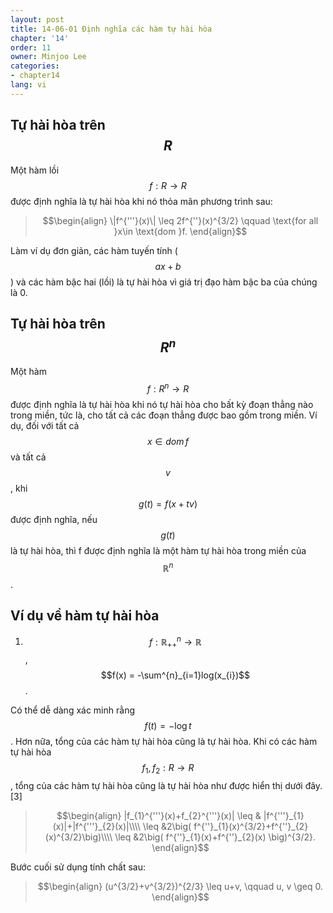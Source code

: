 ```yaml
---
layout: post
title: 14-06-01 Định nghĩa các hàm tự hài hòa
chapter: '14'
order: 11
owner: Minjoo Lee
categories:
- chapter14
lang: vi
---
```

<script type="text/x-mathjax-config">
MathJax.Hub.Config({
    displayAlign: "center"
    });
</script>
## Tự hài hòa trên $$R$$
Một hàm lồi $$f : R \rightarrow R$$ được định nghĩa là tự hài hòa khi nó thỏa mãn phương trình sau:
>$$\begin{align}
>\|f^{'''}(x)\| \leq 2f^{''}(x)^{3/2} \qquad \text{for all }x\in \text{dom }f.
>\end{align}$$

Làm ví dụ đơn giản, các hàm tuyến tính ($$ax+b$$) và các hàm bậc hai (lồi) là tự hài hòa vì giá trị đạo hàm bậc ba của chúng là 0.

## Tự hài hòa trên $$R^{n}$$
Một hàm $$f : R^{n}\rightarrow R$$ được định nghĩa là tự hài hòa khi nó tự hài hòa cho bất kỳ đoạn thẳng nào trong miền, tức là, cho tất cả các đoạn thẳng được bao gồm trong miền. Ví dụ, đối với tất cả $$x\in dom\, f$$ và tất cả $$v$$, khi $$g(t) = f(x+tv)$$ được định nghĩa, nếu $$g(t)$$ là tự hài hòa, thì f được định nghĩa là một hàm tự hài hòa trong miền của $$\mathbb{R}^{n}$$.

## Ví dụ về hàm tự hài hòa

1) $$f : \mathbb{R}^{n}_{++}\rightarrow \mathbb{R}$$, $$f(x) = -\sum^{n}_{i=1}log(x_{i})$$.

Có thể dễ dàng xác minh rằng $$f(t) = -\log{t}$$. Hơn nữa, tổng của các hàm tự hài hòa cũng là tự hài hòa. Khi có các hàm tự hài hòa $$f_{1}, f_{2} : R\rightarrow R$$, tổng của các hàm tự hài hòa cũng là tự hài hòa như được hiển thị dưới đây.[3]
>$$\begin{align}
>|f_{1}^{'''}(x)+f_{2}^{'''}(x)|  \leq & |f^{'''}_{1}(x)|+|f^{'''}_{2}(x)|\\\\
> \leq &2\big( f^{''}_{1}(x)^{3/2}+f^{''}_{2}(x)^{3/2}\big)\\\\
>\leq &2\big( f^{''}_{1}(x)+f^{''}_{2}(x) \big)^{3/2}.
>\end{align}$$

Bước cuối sử dụng tính chất sau:
>$$\begin{align}
>(u^{3/2}+v^{3/2})^{2/3} \leq u+v, \qquad u, v \geq 0.
>\end{align}$$

